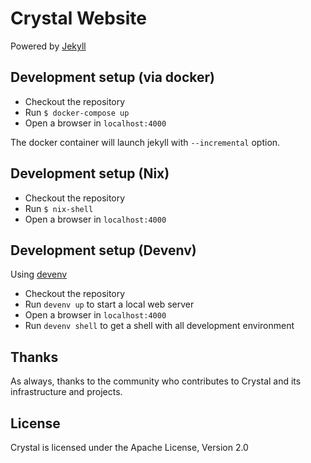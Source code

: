 # Crystal Website

Powered by [Jekyll](https://jekyllrb.com/)

## Development setup (via docker)

- Checkout the repository
- Run `$ docker-compose up`
- Open a browser in `localhost:4000`

The docker container will launch jekyll with `--incremental` option.

## Development setup (Nix)

- Checkout the repository
- Run `$ nix-shell`
- Open a browser in `localhost:4000`

## Development setup (Devenv)

Using [devenv](https://devenv.sh)

- Checkout the repository
- Run `devenv up` to start a local web server
- Open a browser in `localhost:4000`
- Run `devenv shell` to get a shell with all development environment

## Thanks

As always, thanks to the community who contributes to Crystal and its infrastructure and projects.

## License

Crystal is licensed under the Apache License, Version 2.0
